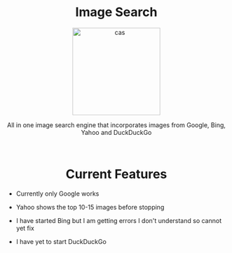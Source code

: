 
<h1 align="center">Image Search</h1>

<div align="center">
  <a href="https://github.com/asa-masterson/sele-scraper">
    <img width="200" height="200" alt="cas" src="https://user-images.githubusercontent.com/76784461/192902358-8423f2bf-de02-4b4a-bf27-3f50312f3f57.png">
  </a>

<p align="center">
  All in one image search engine that incorporates images from Google, Bing, Yahoo and DuckDuckGo
  </p>
</div>
<br>

<h1 align="center">Current Features </h1>

- Currently only Google works

- Yahoo shows the top 10-15 images before stopping

- I have started Bing but I am getting errors I don't understand so cannot yet fix

- I have yet to start DuckDuckGo
